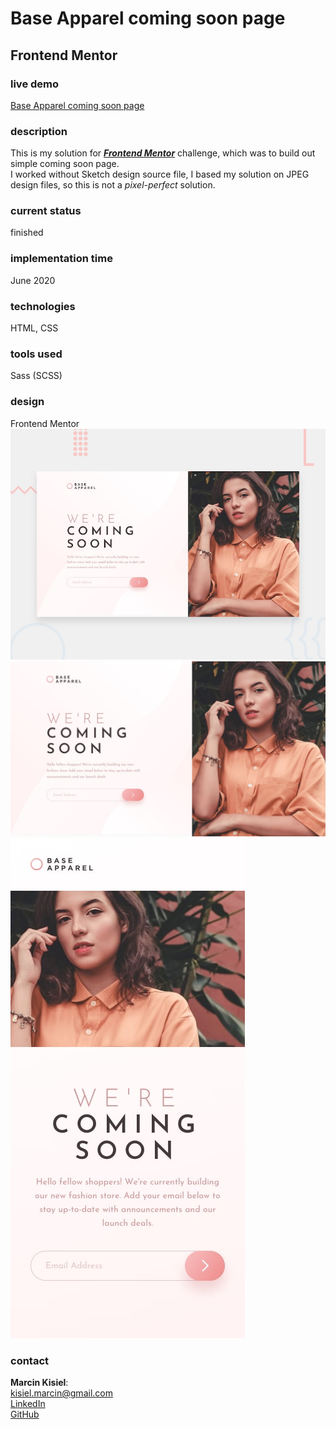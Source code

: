 # Base Apparel coming soon page

## Frontend Mentor

### live demo

[Base Apparel coming soon page](https://marcinkisiel.github.io/frontend-mentor-base-apparel-coming-soon/)

### description

This is my solution for **_[Frontend Mentor](https://www.frontendmentor.io/challenges/base-apparel-coming-soon-page-5d46b47f8db8a7063f9331a0)_** challenge, which was to build out simple coming soon page.<br/>
I worked without Sketch design source file, I based my solution on JPEG design files, so this is not a _pixel-perfect_ solution.

### current status

finished

### implementation time

June 2020

### technologies

HTML, CSS

### tools used

Sass (SCSS)

### design

Frontend Mentor
<br/>
![Design preview](design/desktop-preview.jpg)
![Design preview](design/desktop-design.jpg)
![Design preview](design/mobile-design.jpg)

### contact

**Marcin Kisiel**:
<br/>
[kisiel.marcin@gmail.com](mailto:kisiel.marcin@gmail.com)
<br/>
[LinkedIn](https://www.linkedin.com/in/marcin-kisiel/)
<br/>
[GitHub](https://github.com/marcinkisiel)
<br/>
